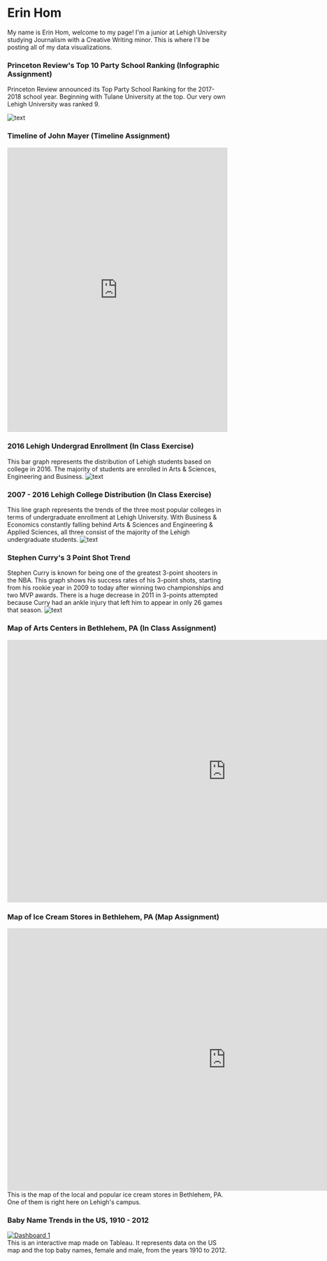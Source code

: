 # Erin Hom
My name is Erin Hom, welcome to my page! I'm a junior at Lehigh University studying Journalism with a Creative Writing minor. This is where I'll be posting all of my data visualizations.

### Princeton Review's Top 10 Party School Ranking (Infographic Assignment)
Princeton Review announced its Top Party School Ranking for the 2017-2018 school year. Beginning with Tulane University at the top. Our very own Lehigh University was ranked 9.

![text](https://github.com/erinhom/erinhom.github.io/blob/master/princeton.png?raw=true)

### Timeline of John Mayer (Timeline Assignment)

<iframe src='https://cdn.knightlab.com/libs/timeline3/latest/embed/index.html?source=1AuE_c3ye22gTgKsMxmTcn5NBa9-FOT3XNPIFgE3W0Yc&font=Default&lang=en&initial_zoom=2&height=650' width='100%' height='650' webkitallowfullscreen mozallowfullscreen allowfullscreen frameborder='0'></iframe>


### 2016 Lehigh Undergrad Enrollment (In Class Exercise)
This bar graph represents the distribution of Lehigh students based on college in 2016. The majority of students are enrolled in Arts & Sciences, Engineering and Business. 
![text](https://github.com/erinhom/erinhom.github.io/blob/master/bar.png?raw=true)

### 2007 - 2016 Lehigh College Distribution (In Class Exercise)
This line graph represents the trends of the three most popular colleges in terms of undergraduate enrollment at Lehigh University. With Business & Economics constantly falling behind Arts & Sciences and Engineering & Applied Sciences, all three consist of the majority of the Lehigh undergraduate students.
![text](https://github.com/erinhom/erinhom.github.io/blob/master/line.png?raw=true)

### Stephen Curry's 3 Point Shot Trend
Stephen Curry is known for being one of the greatest 3-point shooters in the NBA. This graph shows his success rates of his 3-point shots, starting from his rookie year in 2009 to today after winning two championships and two MVP awards. There is a huge decrease in 2011 in 3-points attempted because Curry had an ankle injury that left him to appear in only 26 games that season. 
![text](https://github.com/erinhom/erinhom.github.io/blob/master/3point.png?raw=true) 

### Map of Arts Centers in Bethlehem, PA (In Class Assignment)
<iframe width="1000" height="600" scrolling="no" frameborder="no" src="https://fusiontables.google.com/embedviz?q=select+col0+from+1fgFBq2wIEuWvPVXjRlra6Tiu3BUC-3lG3lUC-p_l&amp;viz=MAP&amp;h=false&amp;lat=40.611267024960654&amp;lng=-75.3708332679688&amp;t=1&amp;z=16&amp;l=col0&amp;y=2&amp;tmplt=2&amp;hml=ONE_COL_LAT_LNG"></iframe>

### Map of Ice Cream Stores in Bethlehem, PA (Map Assignment)
<iframe width="1000" height="600" scrolling="no" frameborder="no" src="https://fusiontables.google.com/embedviz?q=select+col0+from+18iCFpNopkSSeao_-qGTUws6pOGdHvKthY8t6HU7g&amp;viz=MAP&amp;h=false&amp;lat=40.62772328914318&amp;lng=-75.36961413629149&amp;t=1&amp;z=14&amp;l=col0&amp;y=2&amp;tmplt=3&amp;hml=GEOCODABLE"></iframe>
This is the map of the local and popular ice cream stores in Bethlehem, PA. One of them is right here on Lehigh's campus.


### Baby Name Trends in the US, 1910 - 2012
<div class='tableauPlaceholder' id='viz1506355232272' style='position: relative'><noscript><a href='#'><img alt='Dashboard 1 ' src='https:&#47;&#47;public.tableau.com&#47;static&#47;images&#47;4J&#47;4JRZBZQXB&#47;1_rss.png' style='border: none' /></a></noscript><object class='tableauViz'  style='display:none;'><param name='host_url' value='https%3A%2F%2Fpublic.tableau.com%2F' /> <param name='embed_code_version' value='2' /> <param name='path' value='shared&#47;4JRZBZQXB' /> <param name='toolbar' value='yes' /><param name='static_image' value='https:&#47;&#47;public.tableau.com&#47;static&#47;images&#47;4J&#47;4JRZBZQXB&#47;1.png' /> <param name='animate_transition' value='yes' /><param name='display_static_image' value='yes' /><param name='display_spinner' value='yes' /><param name='display_overlay' value='yes' /><param name='display_count' value='yes' /><param name='filter' value='publish=yes' /></object></div>                <script type='text/javascript'>                    var divElement = document.getElementById('viz1506355232272');                    var vizElement = divElement.getElementsByTagName('object')[0];                    vizElement.style.width='100%';vizElement.style.height=(divElement.offsetWidth*0.75)+'px';                    var scriptElement = document.createElement('script');                    scriptElement.src = 'https://public.tableau.com/javascripts/api/viz_v1.js';                    vizElement.parentNode.insertBefore(scriptElement, vizElement);                </script>
This is an interactive map made on Tableau. It represents data on the US map and the top baby names, female and male, from the years 1910 to 2012. 
